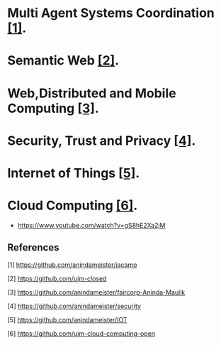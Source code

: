 # Multi Agent Systems Coordination [[1]](#1).
# Semantic Web [[2]](#2).
# Web,Distributed and Mobile Computing [[3]](#3).
# Security, Trust and Privacy [[4]](#4).
# Internet of Things [[5]](#5).
# Cloud Computing [[6]](#6).

- https://www.youtube.com/watch?v=gS8hE2Xa2jM



## References
<a id="1">[1]</a> 
https://github.com/anindameister/jacamo

<a id="2">[2]</a> 
https://github.com/ujm-closed

<a id="3">[3]</a> 
https://github.com/anindameister/faircorp-Aninda-Maulik

<a id="4">[4]</a> 
https://github.com/anindameister/security

<a id="5">[5]</a> 
https://github.com/anindameister/IOT

<a id="6">[6]</a> 
https://github.com/ujm-cloud-computing-open


 
